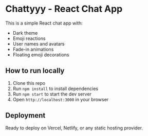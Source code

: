 
# Chattyyy - React Chat App

This is a simple React chat app with:

- Dark theme
- Emoji reactions
- User names and avatars
- Fade-in animations
- Floating emoji decorations

## How to run locally

1. Clone this repo
2. Run `npm install` to install dependencies
3. Run `npm start` to start the dev server
4. Open `http://localhost:3000` in your browser

## Deployment

Ready to deploy on Vercel, Netlify, or any static hosting provider.
